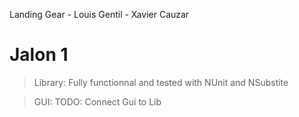 Landing Gear - Louis Gentil - Xavier Cauzar

# Jalon 1 
>Library: Fully functionnal and tested with NUnit and NSubstite

>GUI: TODO: Connect Gui to Lib

